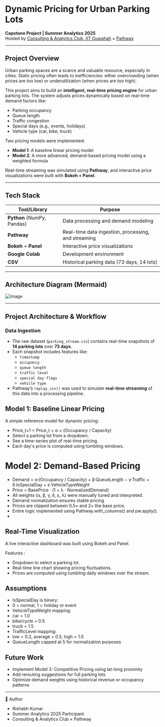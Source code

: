 #  Dynamic Pricing for Urban Parking Lots

**Capstone Project | Summer Analytics 2025**  
Hosted by [Consulting & Analytics Club, IIT Guwahati](https://www.caciitg.com/) × [Pathway](https://pathway.com)

---

##  Project Overview

Urban parking spaces are a scarce and valuable resource, especially in cities. Static pricing often leads to inefficiencies: either overcrowding (when prices are too low) or underutilization (when prices are too high).  

This project aims to build an **intelligent, real-time pricing engine** for urban parking lots. The system adjusts prices dynamically based on real-time demand factors like:

- Parking occupancy
- Queue length
- Traffic congestion
- Special days (e.g., events, holidays)
- Vehicle type (car, bike, truck)

Two pricing models were implemented:
- **Model 1**: A baseline linear pricing model
- **Model 2**: A more advanced, demand-based pricing model using a weighted formula

Real-time streaming was simulated using **Pathway**, and interactive price visualizations were built with **Bokeh + Panel**.

---

##  Tech Stack

| Tool/Library | Purpose |
|--------------|---------|
| **Python** (NumPy, Pandas) | Data processing and demand modeling |
| **Pathway** | Real-time data ingestion, processing, and streaming |
| **Bokeh** + **Panel** | Interactive price visualizations |
| **Google Colab** | Development environment |
| **CSV** | Historical parking data (73 days, 14 lots) |

---

##  Architecture Diagram (Mermaid)

![image](https://github.com/user-attachments/assets/f212536e-f55e-458b-9577-449594110b29)

---
##  Project Architecture & Workflow

###  **Data Ingestion**
- The raw dataset (`parking_stream.csv`) contains real-time snapshots of **14 parking lots** over **73 days**.
- Each snapshot includes features like:
  - `timestamp`
  - `occupancy`
  - `queue length`
  - `traffic level`
  - `special day flags`
  - `vehicle type`
- Pathway’s `replay_csv()` was used to simulate **real-time streaming** of this data into a processing pipeline.

## Model 1: Baseline Linear Pricing
A simple reference model for dynamic pricing:

- Price_t+1 = Price_t + α × (Occupancy / Capacity)
- Select a parking lot from a dropdown.
- See a time-series plot of real-time pricing.
- Each day's price is computed using tumbling windows.

# Model 2: Demand-Based Pricing
- Demand = α·(Occupancy / Capacity) + β·QueueLength − γ·Traffic + δ·IsSpecialDay + ε·VehicleTypeWeight
- Price = BasePrice · (1 + λ · NormalizedDemand)
- All weights (α, β, γ, δ, ε, λ) were manually tuned and interpreted.
- Demand normalization ensures stable pricing
- Prices are clipped between 0.5× and 2× the base price.
- Entire logic implemented using Pathway.with_columns() and pw.apply().
- 
## Real-Time Visualization
A live interactive dashboard was built using Bokeh and Panel.

Features : 
- Dropdown to select a parking lot.
- Real-time line chart showing pricing fluctuations.
- Prices are computed using tumbling daily windows over the stream.

## Assumptions
  - IsSpecialDay is binary:
  - 0 = normal, 1 = holiday or event
  - VehicleTypeWeight mapping:
  - car = 1.0
  - bike/cycle = 0.5
  - truck = 1.5
  - TrafficLevel mapping:
  - low = 0.2, average = 0.5, high = 1.0
  - QueueLength capped at 5 for normalization purposes

## Future Work
- Implement Model 3: Competitive Pricing using lat-long proximity
- Add rerouting suggestions for full parking lots
- Optimize demand weights using historical revenue or occupancy patterns

---
👤 Author
- Rishabh Kumar
- Summer Analytics 2025 Participant
- Consulting & Analytics Club × Pathway
